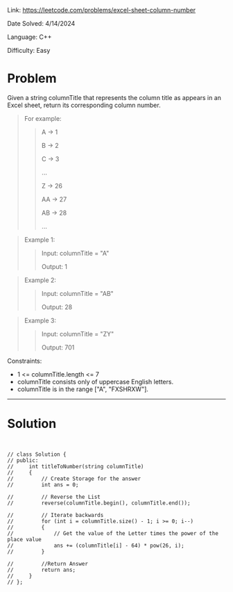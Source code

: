 Link: https://leetcode.com/problems/excel-sheet-column-number

Date Solved: 4/14/2024

Language: C++

Difficulty: Easy

# Problem

Given a string columnTitle that represents the column title as appears in an Excel sheet, return its corresponding column number.

>For example:
>
>>A -> 1
>>
>>B -> 2
>>
>>C -> 3
>>
>>...
>>
>>Z -> 26
>>
>>AA -> 27
>>
>>AB -> 28
>>
>>...
 
>Example 1:
>
>>Input: columnTitle = "A"
>>
>>Output: 1

>Example 2:
>
>>Input: columnTitle = "AB"
>>
>>Output: 28

>Example 3:
>
>>Input: columnTitle = "ZY"
>>
>>Output: 701
 
Constraints:

- 1 <= columnTitle.length <= 7
- columnTitle consists only of uppercase English letters.
- columnTitle is in the range ["A", "FXSHRXW"].

---

# Solution

```


// class Solution {
// public:
//     int titleToNumber(string columnTitle) 
//     {
//         // Create Storage for the answer
//         int ans = 0;

//         // Reverse the List
//         reverse(columnTitle.begin(), columnTitle.end());

//         // Iterate backwards
//         for (int i = columnTitle.size() - 1; i >= 0; i--)
//         {
//             // Get the value of the Letter times the power of the place value
//             ans += (columnTitle[i] - 64) * pow(26, i);
//         }    

//         //Return Answer
//         return ans;
//     }
// };
```
